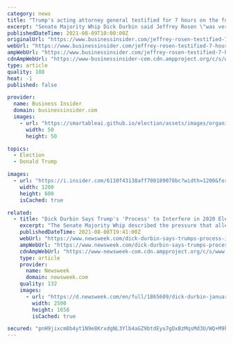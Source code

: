 ```yaml
---
category: news
title: "Trump's acting attorney general testified for 7 hours on the former president's efforts to overturn the election, Sen. Dick Durbin says"
excerpt: "Senate Majority Whip Dick Durbin said Jeffrey Rosen \"was very open\" and \"told us a lot\" in his testimony."
publishedDateTime: 2021-08-09T10:00:00Z
originalUrl: "https://www.businessinsider.com/jeffrey-rosen-testified-7-hours-trump-overturn-election-efforts-durbin-2021-8"
webUrl: "https://www.businessinsider.com/jeffrey-rosen-testified-7-hours-trump-overturn-election-efforts-durbin-2021-8"
ampWebUrl: "https://www.businessinsider.com/jeffrey-rosen-testified-7-hours-trump-overturn-election-efforts-durbin-2021-8?amp"
cdnAmpWebUrl: "https://www-businessinsider-com.cdn.ampproject.org/c/s/www.businessinsider.com/jeffrey-rosen-testified-7-hours-trump-overturn-election-efforts-durbin-2021-8?amp"
type: article
quality: 108
heat: -1
published: false

provider:
  name: Business Insider
  domain: businessinsider.com
  images:
    - url: "https://smartableai.github.io/election/assets/images/organizations/businessinsider.com-50x50.jpg"
      width: 50
      height: 50

topics:
  - Election
  - Donald Trump

images:
  - url: "https://i.insider.com/6110f43138aff700189078bc?width=1200&format=jpeg"
    width: 1200
    height: 600
    isCached: true

related:
  - title: "Dick Durbin Says Trump's 'Process' to Interfere in 2020 Election 'Leading Up' to a Coup"
    excerpt: "The Senate Majority Whip described the pressure that allegedly Trump placed on ex-acting AG Jeffrey Rosen \"very real\" and \"very specific.\""
    publishedDateTime: 2021-08-08T19:41:00Z
    webUrl: "https://www.newsweek.com/dick-durbin-says-trumps-process-interfere-2020-election-leading-coup-1617313"
    ampWebUrl: "https://www.newsweek.com/dick-durbin-says-trumps-process-interfere-2020-election-leading-coup-1617313?amp=1"
    cdnAmpWebUrl: "https://www-newsweek-com.cdn.ampproject.org/c/s/www.newsweek.com/dick-durbin-says-trumps-process-interfere-2020-election-leading-coup-1617313?amp=1"
    type: article
    provider:
      name: Newsweek
      domain: newsweek.com
    quality: 132
    images:
      - url: "https://d.newsweek.com/en/full/1865609/dick-durbin-january-6-insurrection-trump-coup.jpg"
        width: 2500
        height: 1658
        isCached: true

secured: "pnH9jixcm8b4yt1N9e8KrxdgNL3Ylb4aGZ9btdEyu7gDxBzMqsMd3U/WQ+M9km4pxK4XEZil61ZmgI909jMo4bEKM5dYJEKZcZxC5HVm08wqOwufieY0WWmrtcxJ13TABoBN2zktl1IR4ByQ/cj/2HxCljSFg8V8PV7xyrKx+SlqaBaYQfzbCAi/BgD2XYRlxtN5zo+L+cUvHX6WY+zVDykIsWwGhrkyfsseCqgLE3Fr/3dRnFamSbE4tftIKIBpitZBhH23ZJfuThFiB88YsoDVP5EUGj3SgP+GnZrPbSuyWLVW/Aj6gT6PoEm/I0jo5+14TYZVENVs69KtAz4CS9MrKR27ylGE1Aufi02QJD0=;kPfo5NlqhzMQYF1Uy+oROQ=="
---
```


